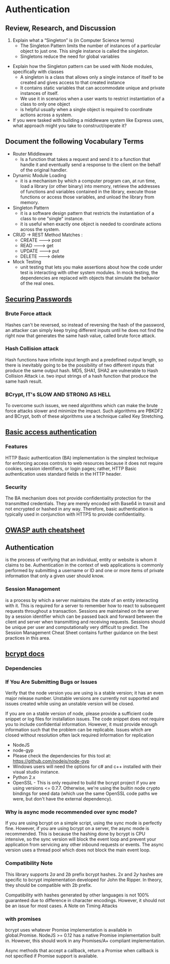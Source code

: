 # Authentication
## Review, Research, and Discussion
1. Explain what a “Singleton” is (in Computer Science terms)
    * The Singleton Pattern limits the number of instances of a particular object to just one. This single instance is called the singleton.
    * Singletons reduce the need for global variables 
* Explain how the Singleton pattern can be used with Node modules, specifically with classes 
    * A singleton is a class that allows only a single instance of itself to be created and gives access to that created instance
    * It contains static variables that can accommodate unique and private instances of itself.
    * We use it in scenarios when a user wants to restrict instantiation of a class to only one object
    * is helpful usually when a single object is required to coordinate actions across a system.
* If you were tasked with building a middleware system like Express uses, what approach might you take to construct/operate it?
    <!-- * create function that has access to the request object (req), the response object (res), and the next function in the application’s request-response cycle. The next function is a function in the Express router which, when invoked, executes the middleware succeeding the current middleware. -->
## Document the following Vocabulary Terms
* Router Middleware
    * Is a function that takes a request and send it to a function that handle it and eventually send a response to the client on the behalf of the original handler.
* Dynamic Module Loading
    * it is a mechanism by which a computer program can, at run time, load a library (or other binary) into memory, retrieve the addresses of functions and variables contained in the library, execute those functions or access those variables, and unload the library from memory.
* Singleton Pattern
    * it is a software design pattern that restricts the instantiation of a class to one "single" instance. 
    * it is useful when exactly one object is needed to coordinate actions across the system.
* CRUD -> REST Method Matches :
    * CREATE ---> post 
    * READ ---> get
    * UPDATE ---> put 
    * DELETE ---> delete
* Mock Testing
    *  unit testing that lets you make assertions about how the code under test is interacting with other system modules. In mock testing, the dependencies are replaced with objects that simulate the behavior of the real ones. 
## [Securing Passwords](https://thehackernews.com/2014/04/securing-passwords-with-bcrypt-hashing.html)
### Brute Force attack
Hashes can't be reversed, so instead of reversing the hash of the password, an attacker can simply keep trying different inputs until he does not find the right now that generates the same hash value, called brute force attack.
### Hash Collision attack
Hash functions have infinite input length and a predefined output length, so there is inevitably going to be the possibility of two different inputs that produce the same output hash. MD5, SHA1, SHA2 are vulnerable to Hash Collision Attack i.e. two input strings of a hash function that produce the same hash result.
### BCrypt, IT's SLOW AND STRONG AS HELL
To overcome such issues, we need algorithms which can make the brute force attacks slower and minimize the impact. Such algorithms are PBKDF2 and BCrypt, both of these algorithms use a technique called Key Stretching.
## [Basic access authentication](https://en.wikipedia.org/wiki/Basic_access_authentication)
### Features
HTTP Basic authentication (BA) implementation is the simplest technique for enforcing access controls to web resources because it does not require cookies, session identifiers, or login pages; rather, HTTP Basic authentication uses standard fields in the HTTP header.
### Security
The BA mechanism does not provide confidentiality protection for the transmitted credentials. They are merely encoded with Base64 in transit and not encrypted or hashed in any way. Therefore, basic authentication is typically used in conjunction with HTTPS to provide confidentiality.
## [OWASP auth cheatsheet](https://cheatsheetseries.owasp.org/cheatsheets/Authentication_Cheat_Sheet.html)
## Authentication
is the process of verifying that an individual, entity or website is whom it claims to be. Authentication in the context of web applications is commonly performed by submitting a username or ID and one or more items of private information that only a given user should know.

### Session Management
is a process by which a server maintains the state of an entity interacting with it. This is required for a server to remember how to react to subsequent requests throughout a transaction. Sessions are maintained on the server by a session identifier which can be passed back and forward between the client and server when transmitting and receiving requests. Sessions should be unique per user and computationally very difficult to predict. The Session Management Cheat Sheet contains further guidance on the best practices in this area.
## [bcrypt docs](https://www.npmjs.com/package/bcrypt)
### Dependencies
### If You Are Submitting Bugs or Issues
Verify that the node version you are using is a stable version; it has an even major release number. Unstable versions are currently not supported and issues created while using an unstable version will be closed.

If you are on a stable version of node, please provide a sufficient code snippet or log files for installation issues. The code snippet does not require you to include confidential information. However, it must provide enough information such that the problem can be replicable. Issues which are closed without resolution often lack required information for replication
* NodeJS
* node-gyp
* Please check the dependencies for this tool at: https://github.com/nodejs/node-gyp
* Windows users will need the options for c# and c++ installed with their visual studio instance.
* Python 2.x
* OpenSSL - This is only required to build the bcrypt project if you are using versions <= 0.7.7. Otherwise, we're using the builtin node crypto bindings for seed data (which use the same OpenSSL code paths we were, but don't have the external dependency).
### Why is async mode recommended over sync mode?
If you are using bcrypt on a simple script, using the sync mode is perfectly fine. However, if you are using bcrypt on a server, the async mode is recommended. This is because the hashing done by bcrypt is CPU intensive, so the sync version will block the event loop and prevent your application from servicing any other inbound requests or events. The async version uses a thread pool which does not block the main event loop.
### Compatibility Note
This library supports $2a$ and $2b$ prefix bcrypt hashes. $2x$ and $2y$ hashes are specific to bcrypt implementation developed for John the Ripper. In theory, they should be compatible with $2b$ prefix.

Compatibility with hashes generated by other languages is not 100% guaranteed due to difference in character encodings. However, it should not be an issue for most cases.
A Note on Timing Attacks

### with promises
bcrypt uses whatever Promise implementation is available in global.Promise. NodeJS >= 0.12 has a native Promise implementation built in. However, this should work in any Promises/A+ compliant implementation.

Async methods that accept a callback, return a Promise when callback is not specified if Promise support is available.